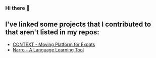 ### Hi there 👋


## I've linked some projects that I contributed to that aren't listed in my repos:

* [CONTEXT - Moving Platform for Expats](https://github.com/bradylii/CONTEXT)
* [Narro - A Language Learning Tool](https://github.com/aahiltn/narro)

<!--
**gavinsan33/gavinsan33** is a ✨ _special_ ✨ repository because its `README.md` (this file) appears on your GitHub profile.

Here are some ideas to get you started:

- 🔭 I’m currently working on everything
- 🌱 I’m currently learning nothing
- 👯 I’m looking to collaborate on nothing
- 🤔 I’m looking for help with nothing
- 💬 Ask me about nothing
- 📫 How to reach me: don't
- 😄 Pronouns: ...
- ⚡ Fun fact: hi
-->
